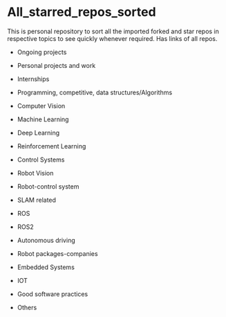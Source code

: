 # All_starred_repos_sorted
This is personal repository to sort all the imported forked and star repos in respective topics to see quickly whenever required. Has links of all repos.

* Ongoing projects

* Personal projects and work

* Internships

* Programming, competitive, data structures/Algorithms 

* Computer Vision

* Machine Learning 

* Deep Learning

* Reinforcement Learning

* Control Systems

* Robot Vision

* Robot-control system

* SLAM related

* ROS 

* ROS2 

* Autonomous driving


* Robot packages-companies

* Embedded Systems

* IOT

* Good software practices


* Others
